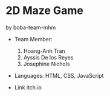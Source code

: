 # 2D Maze Game
by boba-team-mhm


- Team Member:
    1. Hoang-Anh Tran
    2. Ayssis De los Reyes
    3. Josephine Nichols


- Languages: HTML, CSS, JavaScript

- Link itch.io 
